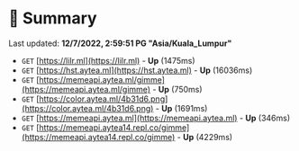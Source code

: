 # 📖 Summary
Last updated: **12/7/2022, 2:59:51 PG "Asia/Kuala_Lumpur"**

- `GET` [https://lilr.ml](https://lilr.ml) - **Up** (1475ms)
- `GET` [https://hst.aytea.ml](https://hst.aytea.ml) - **Up** (16036ms)
- `GET` [https://memeapi.aytea.ml/gimme](https://memeapi.aytea.ml/gimme) - **Up** (750ms)
- `GET` [https://color.aytea.ml/4b31d6.png](https://color.aytea.ml/4b31d6.png) - **Up** (1691ms)
- `GET` [https://memeapi.aytea.ml](https://memeapi.aytea.ml) - **Up** (346ms)
- `GET` [https://memeapi.aytea14.repl.co/gimme](https://memeapi.aytea14.repl.co/gimme) - **Up** (4229ms)
